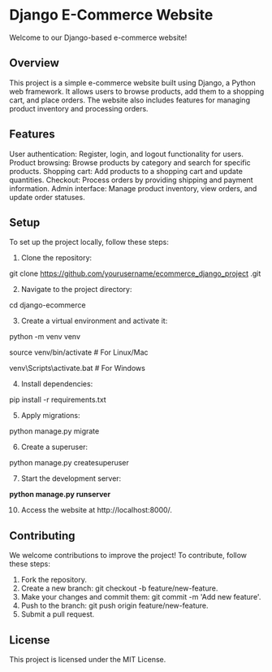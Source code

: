 # Django E-Commerce Website
Welcome to our Django-based e-commerce website!

## Overview
This project is a simple e-commerce website built using Django, a Python web framework. It allows users to browse products, add them to a shopping cart, and place orders. The website also includes features for managing product inventory and processing orders.

## Features
User authentication: Register, login, and logout functionality for users.
Product browsing: Browse products by category and search for specific products.
Shopping cart: Add products to a shopping cart and update quantities.
Checkout: Process orders by providing shipping and payment information.
Admin interface: Manage product inventory, view orders, and update order statuses.

## Setup
To set up the project locally, follow these steps:

1. Clone the repository:

git clone https://github.com/yourusername/ecommerce_django_project
.git

2. Navigate to the project directory:
   
cd django-ecommerce

3. Create a virtual environment and activate it:
  
python -m venv venv

source venv/bin/activate  # For Linux/Mac

venv\Scripts\activate.bat  # For Windows

4. Install dependencies:
 
pip install -r requirements.txt

5. Apply migrations:
  
python manage.py migrate

6. Create a superuser:
  
python manage.py createsuperuser

7. Start the development server:
   
**python manage.py runserver**

10. Access the website at http://localhost:8000/.



## Contributing
We welcome contributions to improve the project! To contribute, follow these steps:

1. Fork the repository.
2. Create a new branch: git checkout -b feature/new-feature.
3. Make your changes and commit them: git commit -m 'Add new feature'.
4. Push to the branch: git push origin feature/new-feature.
5. Submit a pull request.

## License
This project is licensed under the MIT License.
